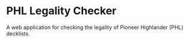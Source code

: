 # PHL Legality Checker

A web application for checking the legality of Pioneer Highlander (PHL) decklists.